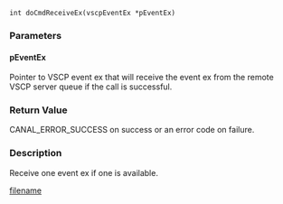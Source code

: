

```clike
int doCmdReceiveEx(vscpEventEx *pEventEx)
```

### Parameters

#### pEventEx
Pointer to VSCP event ex that will receive the event ex from the remote VSCP server queue if the call is successful.

### Return Value
CANAL_ERROR_SUCCESS on success or an error code on failure. 

### Description
Receive one event ex if one is available.



[filename](./bottom_copyright.md ':include')